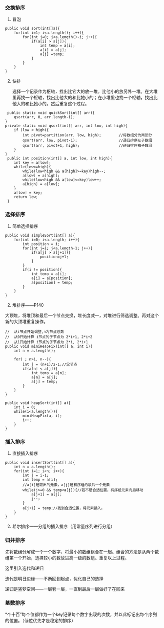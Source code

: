 ### 交换排序

1. 冒泡
```
public void sort(int[]a){
    for(int i=1; i<a.length(); i++){
        for(int j=0; j<a.length()-i; j++){
            if(a[i] > a[j]){
                int temp = a[i];
                a[i] = a[j];
                a[j] =temp;
            }
        }
    }
}
```

2. 快排

   选择一个记录作为枢轴，找出比它大的放一堆，比他小的放另外一堆。在大堆里再找一个枢轴，找出比他大的和比她小的；在小堆里也找一个枢轴，找出比他大的和比她小的。然后重复这个过程。

```
 public static void quickSort(int[] arr){
    qsort(arr, 0, arr.length-1);
}
private static void qsort(int[] arr, int low, int high){
    if (low < high){
        int pivot=partition(arr, low, high);        //将数组分为两部分
        qsort(arr, low, pivot-1);                   //递归排序左子数组
        qsort(arr, pivot+1, high);                  //递归排序右子数组
    }
}
 public int position(int[] a, int low, int high){
 	int key = a[low];
 	while(low<=high){
        while(low<high && a[high]>=key)high--;
        a[low] = a[high];
        while(low<high && a[low]<=key)low++;
        a[high] = a[low];
    }   
    a[low] = key;
    return low;
 }
```



### 选择排序

1. 简单选择排序

```
public void simpleSort(int[] a){
    for(int i=0; i<a.length; i++){
    	int position = i;
        for(int j=i; j<a.length-1; j++){
            if(a[j] > a[j+1]){
                position=j+1;
            }
        }
        if(i != position){
            int temp = a[i];
            a[i] = a[position];
            a[position] = temp;
        }
    }
}
```



2. 堆排序——P140

大顶堆，将堆顶和最后一个节点交换，堆长度减一，对堆进行筛选调整。再对这个新的大顶堆重复操作。

```
//  从i节点开始调整,n为节点总数 
//	从0开始计算 i节点的子节点为 2*i+1, 2*i+2
//	从1开始计算 i节点的子节点为 2*i, 2*i+1
public void miniHeapFix(int[] a, int i){
	int n = a.length();	
    
    for( ; n>i, n--){
    	int j = (n+1)/2-1;//父节点
        if(a[n] < a[j]){
            int temp = a[n];
            a[n] = a[j];
            a[j] = temp;
        }
    }
}

public void heapSort(int[] a){
    int i = 0;
    while(i<a.length()){
        miniHeapFix(a, i);
        i++;
    }
}
```



### 插入排序

1. 直接插入排序

```
public void insertSort(int[] a){
	int n = a.length();
    for(int i=1; i<n; i++){
    	int j = i-1;
    	int temp = a[i];
    	//a[i]是取出的元素，a[j]是有序组的最后一个元素
    	while(j>=0 && temp<a[j]){//若不是合适位置，有序组元素向后移动 
            a[j+1] = a[j];
            j--;
    	}
        a[j+1] = temp;//找到合适位置，将元素插入。
    }
}
```

2. 希尔排序——分组的插入排序（用常量序列进行分组）

### 归并排序

先将数组分解成一个一个数字，将最小的数组组合在一起。组合的方法是从两个数组第一个开始，选择较小的数放进高一级的数组。重复以上过程。



这里引入迭代和递归

迭代是明日边缘——不断回到起点，优化自己的选择

递归是盗梦空间——一层套一层，一直到最后一层做好了在回来

### 基数排序

“个十百”每个位都作为一个key记录每个数字出现的次数，并以此标记出每个序列的位置。（低位优先才是稳定的排序）
